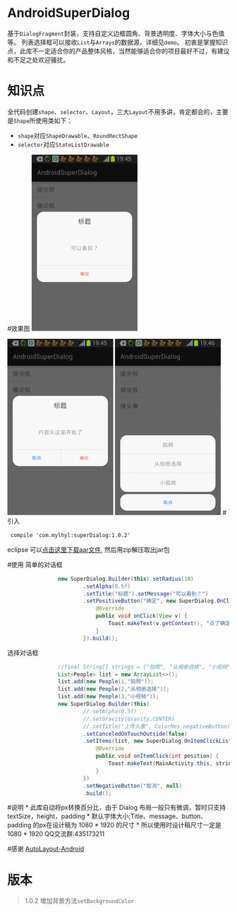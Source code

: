 # AndroidSuperDialog
   基于`DialogFragment`封装，支持自定义边框圆角、背景透明度、字体大小与色值等。
   列表选择框可以接收`List`与`Arrays`的数据源，详细见`demo`。
   初衷是掌握知识点，此库不一定适合你的产品整体风格，当然能够适合你的项目最好不过，有建议和不足之处欢迎骚扰。
# 知识点
  全代码创建`shape`、`selector`、`Layout`，三大`Layout`不用多讲，肯定都会的，主要是`Shape`所使用类如下：
  * `shape`对应`ShapeDrawable`、`RoundRectShape`
  * `selector`对应`StateListDrawable`

#效果图
<img src="preview/superDialog_01.png" width="240px"/>

<img src="preview/superDialog_02.png" width="240px"/>

<img src="preview/superDialog_03.png" width="240px"/>
# 引入

```xml
 compile 'com.mylhyl:superDialog:1.0.2'
```

eclipse 可以[点击这里下载aar文件](http://jcenter.bintray.com/com/mylhyl/superDialog/), 然后用zip解压取出jar包

#使用
简单的对话框

```java
                new SuperDialog.Builder(this).setRadius(10)
                        .setAlpha(0.5f)
                        .setTitle("标题").setMessage("可以看到？")
                        .setPositiveButton("确定", new SuperDialog.OnClickPositiveListener() {
                            @Override
                            public void onClick(View v) {
                                Toast.makeText(v.getContext(), "点了确定", Toast.LENGTH_LONG).show();
                            }
                        }).build();
```

选择对话框

```java
                //final String[] strings = {"拍照", "从相册选择", "小视频"};
                List<People> list = new ArrayList<>();
                list.add(new People(1,"拍照"));
                list.add(new People(2,"从相册选择"));
                list.add(new People(3,"小视频"));
                new SuperDialog.Builder(this)
                        //.setAlpha(0.5f)
                        //.setGravity(Gravity.CENTER)
                        //.setTitle("上传头像", ColorRes.negativeButton)
                        .setCanceledOnTouchOutside(false)
                        .setItems(list, new SuperDialog.OnItemClickListener() {
                            @Override
                            public void onItemClick(int position) {
                                Toast.makeText(MainActivity.this, strings[position], Toast.LENGTH_LONG).show();
                            }
                        })
                        .setNegativeButton("取消", null)
                        .build();
```

#说明
	* 此库自动将px转换百分比，由于 Dialog 布局一般只有微调，暂时只支持textSize，height，padding
	* 默认字体大小;Title、message、button、padding 的px在设计稿为 1080 * 1920 的尺寸
	* 所以使用时设计稿尺寸一定是1080 * 1920
QQ交流群:435173211

#感谢
[AutoLayout-Android](https://github.com/DTHeaven/AutoLayout-Android)

# 版本

> 1.0.2 增加背景方法`setBackgroundColor`
